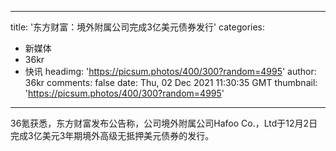 
---
title: '东方财富：境外附属公司完成3亿美元债券发行'
categories: 
 - 新媒体
 - 36kr
 - 快讯
headimg: 'https://picsum.photos/400/300?random=4995'
author: 36kr
comments: false
date: Thu, 02 Dec 2021 11:30:35 GMT
thumbnail: 'https://picsum.photos/400/300?random=4995'
---

<div>   
36氪获悉，东方财富发布公告称，公司境外附属公司Hafoo Co.，Ltd于12月2日完成3亿美元3年期境外高级无抵押美元债券的发行。  
</div>
            